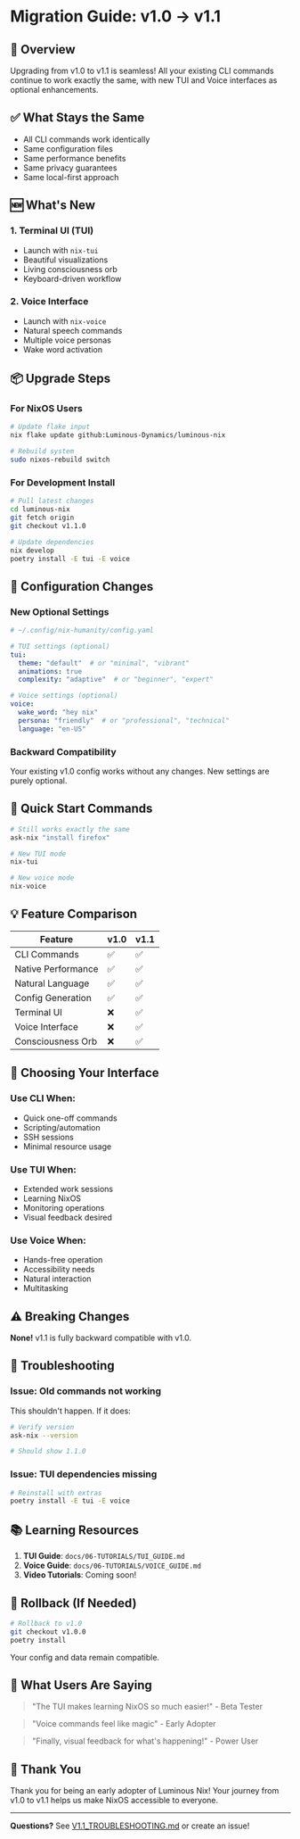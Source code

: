 # Migration Guide: v1.0 → v1.1

## 🎯 Overview

Upgrading from v1.0 to v1.1 is seamless! All your existing CLI commands continue to work exactly the same, with new TUI and Voice interfaces as optional enhancements.

## ✅ What Stays the Same

- All CLI commands work identically
- Same configuration files
- Same performance benefits
- Same privacy guarantees
- Same local-first approach

## 🆕 What's New

### 1. Terminal UI (TUI)
- Launch with `nix-tui`
- Beautiful visualizations
- Living consciousness orb
- Keyboard-driven workflow

### 2. Voice Interface
- Launch with `nix-voice`
- Natural speech commands
- Multiple voice personas
- Wake word activation

## 📦 Upgrade Steps

### For NixOS Users

```bash
# Update flake input
nix flake update github:Luminous-Dynamics/luminous-nix

# Rebuild system
sudo nixos-rebuild switch
```

### For Development Install

```bash
# Pull latest changes
cd luminous-nix
git fetch origin
git checkout v1.1.0

# Update dependencies
nix develop
poetry install -E tui -E voice
```

## 🔧 Configuration Changes

### New Optional Settings

```yaml
# ~/.config/nix-humanity/config.yaml

# TUI settings (optional)
tui:
  theme: "default"  # or "minimal", "vibrant"
  animations: true
  complexity: "adaptive"  # or "beginner", "expert"

# Voice settings (optional)
voice:
  wake_word: "hey nix"
  persona: "friendly"  # or "professional", "technical"
  language: "en-US"
```

### Backward Compatibility

Your existing v1.0 config works without any changes. New settings are purely optional.

## 🚀 Quick Start Commands

```bash
# Still works exactly the same
ask-nix "install firefox"

# New TUI mode
nix-tui

# New voice mode
nix-voice
```

## 💡 Feature Comparison

| Feature | v1.0 | v1.1 |
|---------|------|------|
| CLI Commands | ✅ | ✅ |
| Native Performance | ✅ | ✅ |
| Natural Language | ✅ | ✅ |
| Config Generation | ✅ | ✅ |
| Terminal UI | ❌ | ✅ |
| Voice Interface | ❌ | ✅ |
| Consciousness Orb | ❌ | ✅ |

## 🎯 Choosing Your Interface

### Use CLI When:
- Quick one-off commands
- Scripting/automation
- SSH sessions
- Minimal resource usage

### Use TUI When:
- Extended work sessions
- Learning NixOS
- Monitoring operations
- Visual feedback desired

### Use Voice When:
- Hands-free operation
- Accessibility needs
- Natural interaction
- Multitasking

## ⚠️ Breaking Changes

**None!** v1.1 is fully backward compatible with v1.0.

## 🐛 Troubleshooting

### Issue: Old commands not working
This shouldn't happen. If it does:
```bash
# Verify version
ask-nix --version

# Should show 1.1.0
```

### Issue: TUI dependencies missing
```bash
# Reinstall with extras
poetry install -E tui -E voice
```

## 📚 Learning Resources

1. **TUI Guide**: `docs/06-TUTORIALS/TUI_GUIDE.md`
2. **Voice Guide**: `docs/06-TUTORIALS/VOICE_GUIDE.md`
3. **Video Tutorials**: Coming soon!

## 🔄 Rollback (If Needed)

```bash
# Rollback to v1.0
git checkout v1.0.0
poetry install
```

Your config and data remain compatible.

## 🎉 What Users Are Saying

> "The TUI makes learning NixOS so much easier!" - Beta Tester

> "Voice commands feel like magic" - Early Adopter

> "Finally, visual feedback for what's happening!" - Power User

## 🙏 Thank You

Thank you for being an early adopter of Luminous Nix! Your journey from v1.0 to v1.1 helps us make NixOS accessible to everyone.

---

**Questions?** See [V1.1_TROUBLESHOOTING.md](./V1.1_TROUBLESHOOTING.md) or create an issue!
